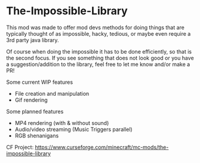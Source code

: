 # The-Impossible-Library
This mod was made to offer mod devs methods for doing things that are typically thought of as impossible, hacky, tedious, or maybe even require a 3rd party java library.

Of course when doing the impossible it has to be done efficiently, so that is the second focus. If you see something that does not look good or you have a suggestion/addition to the library, feel free to let me know and/or make a PR!

Some current WIP features
- File creation and manipulation
- Gif rendering

Some planned features
- MP4 rendering (with & without sound)
- Audio/video streaming (Music Triggers parallel)
- RGB shenanigans

CF Project: https://www.curseforge.com/minecraft/mc-mods/the-impossible-library
